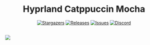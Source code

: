 <h1 align="center"> Hyprland Catppuccin Mocha </h1>

<p align="center">
	<a href="https://github.com/dav-med/dotfiles/stargazers">
		<img alt="Stargazers" src="https://img.shields.io/github/stars/dav-med/dotfiles?style=for-the-badge&logo=starship&color=cba6f7&logoColor=D9E0EE&labelColor=1e1e2e"></a>
	<a href="https://github.com/dav-med/dotfiles/releases/latest">
		<img alt="Releases" src="https://img.shields.io/github/last-commit/dav-med/dotfiles.svg?style=for-the-badge&logo=github&color=B5E8E0&logoColor=D9E0EE&labelColor=1e1e2e"/></a>
	<a href="https://github.com/dav-med/dotfiles/issues">
		<img alt="Issues" src="https://img.shields.io/github/issues/dav-med/dotfiles?style=for-the-badge&logo=gitbook&color=F9E2AF&logoColor=D9E0EE&labelColor=1e1e2e"></a>
	<a href="https://github.com/dav-med/dotfiles/contributors">
		<img alt="Discord" src="https://img.shields.io/github/contributors/dav-med/dotfiles?style=for-the-badge&logo=Gitea&color=74C7EC&logoColor=D9E0EE&labelColor=1e1e2e"></a>
</p>

<br/>

<img src="https://github.com/dav-med/dotfiles/blob/main/screenshots/showcase.png"/>
